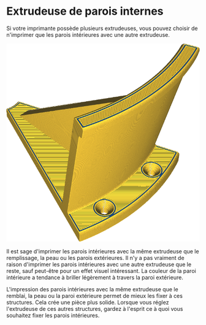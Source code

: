 Extrudeuse de parois internes
===

Si votre imprimante possède plusieurs extrudeuses, vous pouvez choisir de n'imprimer que les parois intérieures avec une autre extrudeuse.

![Les parois intérieures sont imprimées en bleu, mais le reste en orange](../../../articles/images/wall_x_extruder_nr.png)

Il est sage d'imprimer les parois intérieures avec la même extrudeuse que le remplissage, la peau ou les parois extérieures. Il n'y a pas vraiment de raison d'imprimer les parois intérieures avec une autre extrudeuse que le reste, sauf peut-être pour un effet visuel intéressant. La couleur de la paroi intérieure a tendance à briller légèrement à travers la paroi extérieure.

L'impression des parois intérieures avec la même extrudeuse que le remblai, la peau ou la paroi extérieure permet de mieux les fixer à ces structures. Cela crée une pièce plus solide. Lorsque vous réglez l'extrudeuse de ces autres structures, gardez à l'esprit ce à quoi vous souhaitez fixer les parois intérieures.

